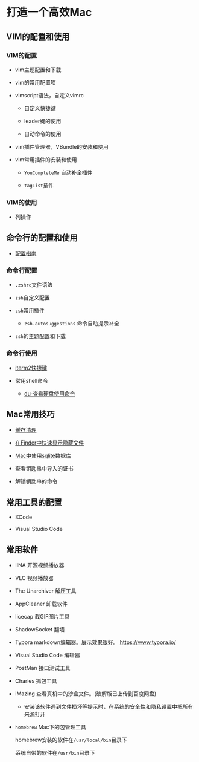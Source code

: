 # 打造一个高效Mac

## VIM的配置和使用

### VIM的配置

* vim主题配置和下载

* vim的常用配置项

* vimscript语法，自定义vimrc

    * 自定义快捷键

    * leader键的使用

    * 自动命令的使用

* vim插件管理器，VBundle的安装和使用

* vim常用插件的安装和使用

    * `YouCompleteMe` 自动补全插件

    * `tagList`插件

### VIM的使用

* 列操作

## 命令行的配置和使用

* [配置指南](/command_line_tool/command_line_tool_guide.md)

### 命令行配置

* `.zshrc`文件语法

* `zsh`自定义配置

* `zsh`常用插件

    * `zsh-autosuggestions` 命令自动提示补全

* `zsh`的主题配置和下载

### 命令行使用

* [iterm2快捷键](/command_line_tool/iterm2_keymap.md)

* 常用shell命令

    * [du-查看硬盘使用命令](/command_line_tool/diskusage_command.md)

## Mac常用技巧

 * [缓存清理](/frequently_used_skill/缓存清理.md)

 * [在Finder中快速显示隐藏文件](/frequently_used_skill/frequently-used.md?id=finder中快速显示隐藏文件)

 * [Mac中使用sqlite数据库](/frequently_used_skill/how_to_use_sqlite.md)

 * 查看钥匙串中导入的证书

 * 解锁钥匙串的命令

 ## 常用工具的配置

* XCode

* Visual Studio Code

## 常用软件

 * IINA 开源视频播放器

 * VLC 视频播放器

 * The Unarchiver 解压工具

 * AppCleaner 卸载软件

 * licecap 截GIF图片工具

 * ShadowSocket 翻墙

 * Typora markdown编辑器。展示效果很好。 https://www.typora.io/

 * Visual Studio Code 编辑器

 * PostMan 接口测试工具

 * Charles 抓包工具

 * iMazing 查看真机中的沙盒文件。(破解版已上传到百度网盘)
    
    * 安装该软件遇到文件损坏等提示时，在系统的安全性和隐私设置中把所有来源打开

 * `homebrew` Mac下的包管理工具

    homebrew安装的软件在`/usr/local/bin`目录下

    系统自带的软件在`/usr/bin`目录下
